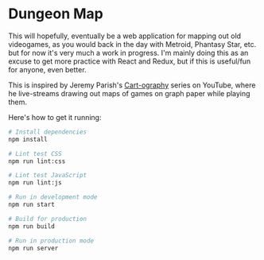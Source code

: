 # Dungeon Map

This will hopefully, eventually be a web application for mapping out old
videogames, as you would back in the day with Metroid, Phantasy Star, etc. but
for now it's very much a work in progress. I'm mainly doing this as an excuse
to get more practice with React and Redux, but if this is useful/fun for
anyone, even better.

This is inspired by Jeremy Parish's
[Cart-ography](https://www.youtube.com/watch?v=RIUhIfD_bNQ&list=PLd3vJYdenHKH6_-QX1_mJX0WLlw6VeTEe)
series on YouTube, where he live-streams drawing out maps of games on graph paper
while playing them.

Here's how to get it running:

```bash
# Install dependencies
npm install

# Lint test CSS
npm run lint:css

# Lint test JavaScript
npm run lint:js

# Run in development mode
npm run start

# Build for production
npm run build

# Run in production mode
npm run server
```

